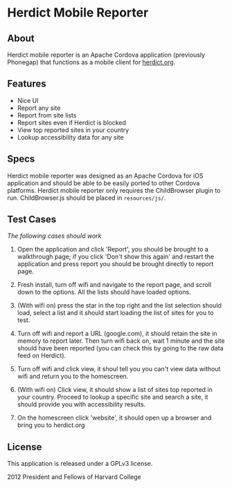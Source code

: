 # Herdict Mobile Reporter 

## About 

Herdict mobile reporter is an Apache Cordova application (previously Phonegap) that functions as a mobile client for [herdict.org](http://herdict.org).

## Features

 - Nice UI
 - Report any site
 - Report from site lists
 - Report sites even if Herdict is blocked
 - View top reported sites in your country
 - Lookup accessibility data for any site

## Specs

Herdict mobile reporter was designed as an Apache Cordova for iOS application and should be able to be easily ported to other Cordova platforms. Herdict mobile reporter only requires the ChildBrowser plugin to run. ChildBrowser.js should be placed in `resources/js/`.

## Test Cases

*The following cases should work*

1. Open the application and click 'Report', you should be brought to a walkthrough page; if you click 'Don't show this again' and restart the application and press report you should be brought directly to report page.

2. Fresh install, turn off wifi and navigate to the report page, and scroll down to the options. All the lists should have loaded options.

3. (With wifi on) press the star in the top right and the list selection should load, select a list and it should start loading the list of sites for you to test.

4. Turn off wifi and report a URL (google.com), it should retain the site in memory to report later. Then turn wifi back on, wait 1 minute and the site should have been reported (you can check this by going to the raw data feed on Herdict).

5. Turn off wifi and click view, it shoul tell you you can't view data without wifi and return you to the homescreen.

6. (With wifi on) Click view, it should show a list of sites top reported in your country. Proceed to lookup a specific site and search a site, it should provide you with accessibility results.

7. On the homescreen click 'website', it should open up a browser and bring you to herdict.org

## License

This application is released under a GPLv3 license.

2012 President and Fellows of Harvard College

